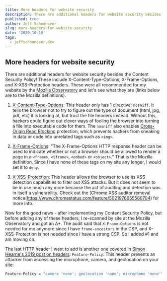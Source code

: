 ```yaml
---
title: More headers for website security
description: There are additional headers for website security besides the Content Security Policy!  These include X-Content-Type-Options, X-Frame-Options, and X-XSS-Protection headers
published: true
author: Jeff Schoonover
slug: more-headers-for-website-security
date: '2020-10-16'
tags:
  - jeffschoonover.dev
---
```


## More headers for website security

There are additional headers for website security besides the Content Security Policy!  These include X-Content-Type-Options, X-Frame-Options, and X-XSS-Protection headers.  These were all recommended for my website by the [Mozilla Observatory](https://observatory.mozilla.org/) and let's see what they are (links below are to the Mozilla definitions).

1. [X-Content-Type-Options](https://developer.mozilla.org/en-US/docs/Web/HTTP/Headers/X-Content-Type-Options): This header only has 1 directive: `nosniff`.  It tells the browser not to try to figure out the type of document (html, jpg, pdf, etc) it is looking at, but trust the file headers instead.  Without this, hackers could figure out clever ways of fooling the browser into turning a file into executable code for them.  The `nosniff` also enables [Cross-Origin Read Blocking](https://developers.google.com/web/updates/2018/07/site-isolation#corb) protection, which prevents hackers from sneaking in data or code into unrelated tags such as `<img>`.

2. [X-Frame-Options](https://developer.mozilla.org/en-US/docs/Web/HTTP/Headers/X-Frame-Options): "The X-Frame-Options HTTP response header can be used to indicate whether or not a browser should be allowed to render a page in a `<frame>`, `<iframe>`, `<embed>` or `<object>`."  That is the Mozilla definition.  Since I have none of these tags on my site any longer, I would set it to `deny`.

3. [X-XSS-Protection](https://developer.mozilla.org/en-US/docs/Web/HTTP/Headers/X-XSS-Protection): This header allows the browser to use its XSS detection capabilities to filter out XSS attacks.  But it does not seem to be in use much any more because the act of auditing and detection was in itself a vulnerability.  Check out the [Chrome XSS auditor removal notice(https://www.chromestatus.com/feature/5021976655560704) for more info.

Now for the good news - after implementing my Content Security Policy, but before adding any of these headers, I re-scanned by site at the Mozilla Observatory and got an A+.  The audit said that `X-Frame-Options` is not needed for me anymore since I have `frame-ancestors` in the CSP, and X-XSS-Protection is not needed since I have a strong CSP.  So I added #1 and am moving on.

The last HTTP header I want to add is another one covered in [Simon Hearne's 2019 post on headers](https://simonhearne.com/2019/http-headers-fast-and-secure/): `Feature-Policy`.  This header prevents an attacker from accessing the microphone, camera, and geolocation on your site:

```bash
Feature-Policy = "camera 'none'; geolocation 'none'; microphone 'none'"
```
